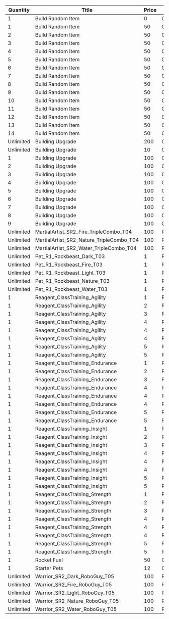 | Quantity | Title | Price | Currency |  Dev Name |
| -------- | ----- | ----- | -------- |  -------- |
| 1 | Build Random Item | 0 | Other | Workshop.L01.Page01.BuildRandomItem.01 |
| 1 | Build Random Item | 50 | Other | Workshop.L03.Page01.BuildRandomItem.02 |
| 2 | Build Random Item | 50 | Other | Workshop.L05.Page01.BuildRandomItem.03 |
| 3 | Build Random Item | 50 | Other | Workshop.L07.Page01.BuildRandomItem.04 |
| 4 | Build Random Item | 50 | Other | Workshop.L10.Page01.BuildRandomItem.05 |
| 5 | Build Random Item | 50 | Other | Workshop.L12.Page01.BuildRandomItem.06 |
| 6 | Build Random Item | 50 | Other | Workshop.L14.Page01.BuildRandomItem.07 |
| 7 | Build Random Item | 50 | Other | Workshop.L16.Page01.BuildRandomItem.08 |
| 8 | Build Random Item | 50 | Other | Workshop.L18.Page01.BuildRandomItem.09 |
| 9 | Build Random Item | 50 | Other | Workshop.L20.Page01.BuildRandomItem.10 |
| 10 | Build Random Item | 50 | Other | Workshop.L22.Page01.BuildRandomItem.11 |
| 11 | Build Random Item | 50 | Other | Workshop.L24.Page01.BuildRandomItem.12 |
| 12 | Build Random Item | 50 | Other | Workshop.L26.Page01.BuildRandomItem.13 |
| 13 | Build Random Item | 50 | Other | Workshop.L28.Page01.BuildRandomItem.14 |
| 14 | Build Random Item | 50 | Other | Workshop.L30.Page01.BuildRandomItem.15 |
| Unlimited | Building Upgrade | 200 | Other | Workshop.L07.Page01.BuildingMaterials.01 |
| Unlimited | Building Upgrade | 10 | Ore_Magicite | Workshop.L07.Page01.BuildingMaterials.02 |
| 1 | Building Upgrade | 100 | Other | Workshop.L07.Page01.BuildingMaterials.03 |
| 2 | Building Upgrade | 100 | Other | Workshop.L08.Page01.BuildingMaterials.04 |
| 3 | Building Upgrade | 100 | Other | Workshop.L10.Page01.BuildingMaterials.05 |
| 4 | Building Upgrade | 100 | Other | Workshop.L12.Page01.BuildingMaterials.06 |
| 5 | Building Upgrade | 100 | Other | Workshop.L16.Page01.BuildingMaterials.07 |
| 6 | Building Upgrade | 100 | Other | Workshop.L20.Page01.BuildingMaterials.08 |
| 7 | Building Upgrade | 100 | Other | Workshop.L22.Page01.BuildingMaterials.09 |
| 8 | Building Upgrade | 100 | Other | Workshop.L24.Page01.BuildingMaterials.10 |
| 9 | Building Upgrade | 100 | Other | Workshop.L26.Page01.BuildingMaterials.11 |
| Unlimited | MartialArtist_SR2_Fire_TripleCombo_T04 | 100 | Reagent_WC_Hero_TripleCombo | Workshop.L01.Page01.BuildWCHero.01 |
| Unlimited | MartialArtist_SR2_Nature_TripleCombo_T04 | 100 | Reagent_WC_Hero_TripleCombo | Workshop.L01.Page01.BuildWCHero.02 |
| Unlimited | MartialArtist_SR2_Water_TripleCombo_T04 | 100 | Reagent_WC_Hero_TripleCombo | Workshop.L01.Page01.BuildWCHero.03 |
| Unlimited | Pet_R1_Rockbeast_Dark_T03 | 1 | Reagent_Pet_Rockbeast | Workshop.L01.Page01.BuildRockbeast.01 |
| Unlimited | Pet_R1_Rockbeast_Fire_T03 | 1 | Reagent_Pet_Rockbeast | Workshop.L01.Page01.BuildRockbeast.02 |
| Unlimited | Pet_R1_Rockbeast_Light_T03 | 1 | Reagent_Pet_Rockbeast | Workshop.L01.Page01.BuildRockbeast.03 |
| Unlimited | Pet_R1_Rockbeast_Nature_T03 | 1 | Reagent_Pet_Rockbeast | Workshop.L01.Page01.BuildRockbeast.04 |
| Unlimited | Pet_R1_Rockbeast_Water_T03 | 1 | Reagent_Pet_Rockbeast | Workshop.L01.Page01.BuildRockbeast.05 |
| 1 | Reagent_ClassTraining_Agility | 1 | Reagent_Misc_ShadowEssence | Workshop.Page01.ClassTraining.01 |
| 1 | Reagent_ClassTraining_Agility | 2 | Reagent_Misc_ShadowEssence | Workshop.Page01.ClassTraining.02 |
| 1 | Reagent_ClassTraining_Agility | 3 | Reagent_Misc_ShadowEssence | Workshop.Page01.ClassTraining.03 |
| 1 | Reagent_ClassTraining_Agility | 4 | Reagent_Misc_ShadowEssence | Workshop.Page01.ClassTraining.04 |
| 1 | Reagent_ClassTraining_Agility | 4 | Reagent_Misc_ShadowEssence | Workshop.Page01.ClassTraining.05 |
| 1 | Reagent_ClassTraining_Agility | 4 | Reagent_Misc_ShadowEssence | Workshop.Page01.ClassTraining.06 |
| 1 | Reagent_ClassTraining_Agility | 5 | Reagent_Misc_ShadowEssence | Workshop.Page01.ClassTraining.07 |
| 1 | Reagent_ClassTraining_Agility | 5 | Reagent_Misc_ShadowEssence | Workshop.Page01.ClassTraining.08 |
| 1 | Reagent_ClassTraining_Endurance | 1 | Reagent_Misc_ShadowEssence | Workshop.Page01.ClassTraining.09 |
| 1 | Reagent_ClassTraining_Endurance | 2 | Reagent_Misc_ShadowEssence | Workshop.Page01.ClassTraining.10 |
| 1 | Reagent_ClassTraining_Endurance | 3 | Reagent_Misc_ShadowEssence | Workshop.Page01.ClassTraining.11 |
| 1 | Reagent_ClassTraining_Endurance | 4 | Reagent_Misc_ShadowEssence | Workshop.Page01.ClassTraining.12 |
| 1 | Reagent_ClassTraining_Endurance | 4 | Reagent_Misc_ShadowEssence | Workshop.Page01.ClassTraining.13 |
| 1 | Reagent_ClassTraining_Endurance | 4 | Reagent_Misc_ShadowEssence | Workshop.Page01.ClassTraining.14 |
| 1 | Reagent_ClassTraining_Endurance | 5 | Reagent_Misc_ShadowEssence | Workshop.Page01.ClassTraining.15 |
| 1 | Reagent_ClassTraining_Endurance | 5 | Reagent_Misc_ShadowEssence | Workshop.Page01.ClassTraining.16 |
| 1 | Reagent_ClassTraining_Insight | 1 | Reagent_Misc_ShadowEssence | Workshop.Page01.ClassTraining.17 |
| 1 | Reagent_ClassTraining_Insight | 2 | Reagent_Misc_ShadowEssence | Workshop.Page01.ClassTraining.18 |
| 1 | Reagent_ClassTraining_Insight | 3 | Reagent_Misc_ShadowEssence | Workshop.Page01.ClassTraining.19 |
| 1 | Reagent_ClassTraining_Insight | 4 | Reagent_Misc_ShadowEssence | Workshop.Page01.ClassTraining.20 |
| 1 | Reagent_ClassTraining_Insight | 4 | Reagent_Misc_ShadowEssence | Workshop.Page01.ClassTraining.21 |
| 1 | Reagent_ClassTraining_Insight | 4 | Reagent_Misc_ShadowEssence | Workshop.Page01.ClassTraining.22 |
| 1 | Reagent_ClassTraining_Insight | 5 | Reagent_Misc_ShadowEssence | Workshop.Page01.ClassTraining.23 |
| 1 | Reagent_ClassTraining_Insight | 5 | Reagent_Misc_ShadowEssence | Workshop.Page01.ClassTraining.24 |
| 1 | Reagent_ClassTraining_Strength | 1 | Reagent_Misc_ShadowEssence | Workshop.Page01.ClassTraining.25 |
| 1 | Reagent_ClassTraining_Strength | 2 | Reagent_Misc_ShadowEssence | Workshop.Page01.ClassTraining.26 |
| 1 | Reagent_ClassTraining_Strength | 3 | Reagent_Misc_ShadowEssence | Workshop.Page01.ClassTraining.27 |
| 1 | Reagent_ClassTraining_Strength | 4 | Reagent_Misc_ShadowEssence | Workshop.Page01.ClassTraining.28 |
| 1 | Reagent_ClassTraining_Strength | 4 | Reagent_Misc_ShadowEssence | Workshop.Page01.ClassTraining.29 |
| 1 | Reagent_ClassTraining_Strength | 4 | Reagent_Misc_ShadowEssence | Workshop.Page01.ClassTraining.30 |
| 1 | Reagent_ClassTraining_Strength | 5 | Reagent_Misc_ShadowEssence | Workshop.Page01.ClassTraining.31 |
| 1 | Reagent_ClassTraining_Strength | 5 | Reagent_Misc_ShadowEssence | Workshop.Page01.ClassTraining.32 |
| 1 | Rocket Fuel | 50 | Other | Rocket Fuel (Ancient Factory) |
| 1 | Starter Pets | 12 | Other | Workshop.L01.Page01.BuildStarterPets.01 |
| Unlimited | Warrior_SR2_Dark_RoboGuy_T05 | 100 | Reagent_RXT_Parts_Small | Workshop.L01.Page01.BuildRxT.01 |
| Unlimited | Warrior_SR2_Fire_RoboGuy_T05 | 100 | Reagent_RXT_Parts_Small | Workshop.L01.Page01.BuildRxT.02 |
| Unlimited | Warrior_SR2_Light_RoboGuy_T05 | 100 | Reagent_RXT_Parts_Small | Workshop.L01.Page01.BuildRxT.03 |
| Unlimited | Warrior_SR2_Nature_RoboGuy_T05 | 100 | Reagent_RXT_Parts_Small | Workshop.L01.Page01.BuildRxT.04 |
| Unlimited | Warrior_SR2_Water_RoboGuy_T05 | 100 | Reagent_RXT_Parts_Small | Workshop.L01.Page01.BuildRxT.05 |
